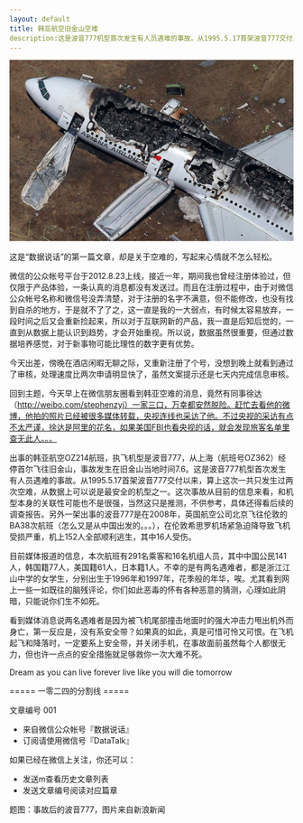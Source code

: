 ```yaml
---
layout: default
title: 韩亚航空旧金山空难
description:这是波音777机型首次发生有人员遇难的事故。从1995.5.17首架波音777交付以来，算上这次一共只发生过两次空难，从数据上可以说是最安全的机型之一
---
```


![Alt text](../img/oz214.jpg)

这是“数据说话”的第一篇文章，却是关于空难的，写起来心情就不怎么轻松。

微信的公众帐号平台于2012.8.23上线，接近一年，期间我也曾经注册体验过，但仅限于产品体验，一条认真的消息都没有发送过。而且在注册过程中，由于对微信公众帐号名称和微信号没弄清楚，对于注册的名字不满意，但不能修改，也没有找到自杀的地方，于是就不了了之，这一直是我的一大弱点，有时候太容易放弃，一段时间之后又会重新捡起来，所以对于互联网新的产品，我一直是后知后觉的，一直到从数据上能认识到趋势，才会开始重视。所以说，数据虽然很重要，但通过数据培养感觉，对于新事物可能比理性的数字更有优势。

今天出差，傍晚在酒店闲暇无聊之际，又重新注册了个号，没想到晚上就看到通过了审核，处理速度比两次申请明显快了，虽然文案提示还是七天内完成信息审核。

回到主题，今天早上在微信朋友圈看到韩亚空难的消息，竟然有同事徐达（http://weibo.com/stephenzyj）一家三口，万幸都安然脱险。赶忙去看他的微博，他拍的照片已经被很多媒体转载，央视连线也采访了他。不过央视的采访有点不太严谨，徐达是阿里的花名，如果美国FBI也看央视的话，就会发现旅客名单里查无此人。。。

出事的韩亚航空OZ214航班，执飞机型是波音777，从上海（航班号OZ362）经停首尔飞往旧金山，事故发生在旧金山当地时间7.6。这是波音777机型首次发生有人员遇难的事故。从1995.5.17首架波音777交付以来，算上这次一共只发生过两次空难，从数据上可以说是最安全的机型之一。这次事故从目前的信息来看，和机型本身的关联性可能也不是很强，当然这只是推测，不供参考，具体还得看后续的调查报告。另外一架出事的波音777是在2008年，英国航空公司北京飞往伦敦的BA38次航班（怎么又是从中国出发的。。。），在伦敦希思罗机场紧急迫降导致飞机受损严重，机上152人全部顺利逃生，其中16人受伤。

目前媒体报道的信息，本次航班有291名乘客和16名机组人员，其中中国公民141人，韩国籍77人，美国籍61人，日本籍1人。不幸的是有两名遇难者，都是浙江江山中学的女学生，分别出生于1996年和1997年，花季般的年华，唉。尤其看到网上一些一如既往的脑残评论，你们如此恶毒的怀有各种恶意的猜测，心理如此阴暗，只能说你们生不如死。

看到媒体消息说两名遇难者是因为被飞机尾部撞击地面时的强大冲击力甩出机外而身亡，第一反应是，没有系安全带？如果真的如此，真是可惜可怜又可恨。在飞机起飞和降落时，一定要系上安全带，并关闭手机，在事故面前虽然每个人都很无力，但也许一点点的安全措施就足够救你一次大难不死。

Dream as you can live forever
live like you will die tomorrow

===== 一零二四的分割线 =====

文章编号 001

* 来自微信公众帐号『数据说话』
* 订阅请使用微信号『DataTalk』

如果已经在微信上关注，你还可以：

* 发送m查看历史文章列表
* 发送文章编号阅读对应篇章

题图：事故后的波音777，图片来自新浪新闻